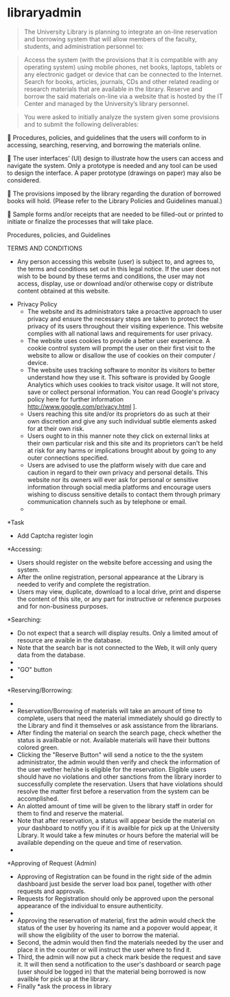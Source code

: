 # libraryadmin

> The University Library is planning to integrate an on-line
reservation and borrowing system that will allow members of the faculty,
students, and administration personnel to:

> Access the system (with the provisions that it is compatible with any
operating system) using mobile phones, net books, laptops, tablets or
any electronic gadget or device that can be connected to the Internet.
Search for books, articles, journals, CDs and other related reading or
research materials that are available in the library.
Reserve and borrow the said materials on-line via a website that is
hosted by the IT Center and managed by the University’s library
personnel.

> You were asked to initially analyze the system given some provisions and to
submit the following deliverables:

 Procedures, policies, and guidelines that the users will conform to in
accessing, searching, reserving, and borrowing the materials online.

 The user interfaces’ (UI) design to illustrate how the users can access
and navigate the system. Only a prototype is needed and any tool can be
used to design the interface. A paper prototype (drawings on paper) may
also be considered.

 The provisions imposed by the library regarding the duration of borrowed
books will hold. (Please refer to the Library Policies and Guidelines
manual.)

 Sample forms and/or receipts that are needed to be filled-out or printed
to initiate or finalize the processes that will take place.

Procedures, policies, and Guidelines

TERMS AND CONDITIONS
  - Any person accessing this website (user) is subject to, and agrees to, the terms and conditions
set out in this legal notice. If the user does not wish to be bound by these terms and
conditions, the user may not access, display, use or download and/or otherwise copy or
distribute content obtained at this website.

* Privacy Policy
  - The website and its administrators take a proactive approach to user privacy and ensure the necessary steps are taken to protect the privacy of its users throughout their visiting experience. This website complies with all     national laws and requirements for user privacy.
  - The website uses cookies to provide a better user experience. A cookie control system will prompt the user on  their first visit to the website to allow or disallow the use of cookies on their computer / device.
  - The website uses tracking software to monitor its visitors to better understand how they use it. This software is provided by Google Analytics which uses cookies to track visitor usage. It will not store, save or collect      personal information. You can read Google's privacy policy here for further information http://www.google.com/privacy.html ].
  - Users reaching this site and/or its proprietors do as such at their own discretion and give any such individual subtle elements asked for at their own risk.
  - Users ought to in this manner note they click on external links at their own particular risk and this site and its proprietors can't be held at risk for any harms or implications brought about by going to any outer connections specified.
  - Users are advised to use the platform wisely with due care and caution in regard to their own privacy and personal details. This website nor its owners will ever ask for personal or sensitive information through social media platforms and encourage users wishing to discuss sensitive details to contact them through primary communication channels such as by telephone or email.
  - 
  
*Task
  - Add Captcha register login

*Accessing:

  - Users should register on the website before accessing and using the system.
  - After the online registration, personal appearance at the Library is needed to verify and complete the registration.
  - Users may view, duplicate, download to a local drive, print and disperse the content of this site, or any part for instructive or reference purposes and for non-business purposes.
  
*Searching:
  - Do not expect that a search will display results. Only a limited amout of resource are avaible in the database.
  - Note that the search bar is not connected to the Web, it will only query data from the database.
  - 
  - "GO" button
  - 
*Reserving/Borrowing:

  - 
  - Reservation/Borrowing of materials will take an amount of time to complete, users that need the material immediately should go directly to the Library and find it themselves or ask assistance from the librarians.
  - After finding the material on search the search page, check whether the status is availbable or not. Available materials will have their buttons colored green.
  - Clicking the "Reserve Button" will send a notice to the the system administrator, the admin would then verify and check the information of the user wether he/she is eligible for the reservation. Eligible users should have no violations and other sanctions from the library inorder to successfully complete the reservation. Users that have violations should resolve the matter first before a reservation from the system can be accomplished.
  - An alotted amount of time will be given to the library staff in order for them to find and reserve the material.
  - Note that after reservation, a status will appear beside the material on your dashboard to notify you if it is availble for pick up at the University Library. It would take a few minutes or hours before the material will be available depending on the queue and time of reservation.
  - 

*Approving of Request (Admin)
  - Approving of Registration can be found in the right side of the admin dashboard just beside the server load box panel, together with other requests and approvals.
  - Requests for Registration should only be approved upon the personal appearance of the individual to ensure authenticity.
  - 
  - Approving the reservation of material, first the admin would check the status of the user by hovering its name and a popover would appear, it will show the eligibility of the user to borrow the material.
  - Second, the admin would then find the materials needed by the user and place it in the counter or will instruct the user where to find it.
  - Third, the admin will now put a check mark beside the request and save it. It will then send a notification to the user's dashboard or search page (user should be logged in) that the material being borrowed is now availble for pick up at the library.
  - Finally *ask the process in library
